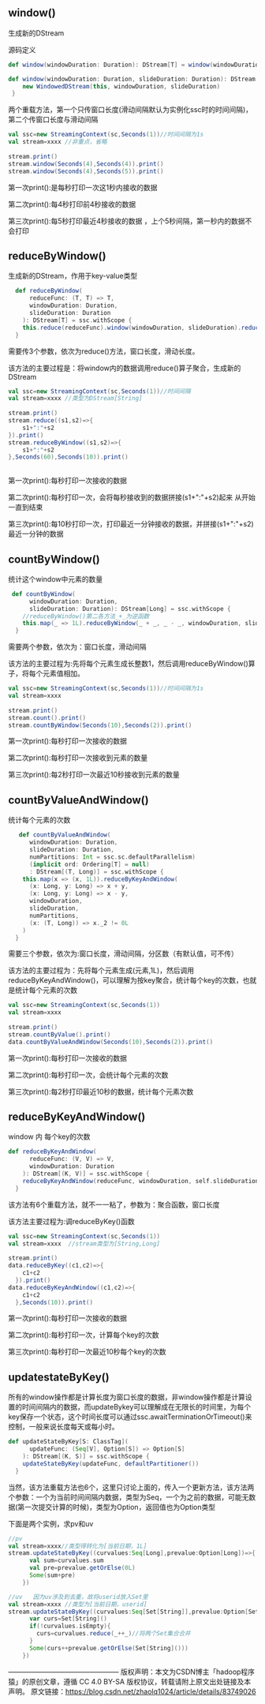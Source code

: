 

## window()

生成新的DStream

源码定义

```scala
def window(windowDuration: Duration): DStream[T] = window(windowDuration,this.slideDuration)

def window(windowDuration: Duration, slideDuration: Duration): DStream[T] = ssc.withScope {
    new WindowedDStream(this, windowDuration, slideDuration)
 }
```


两个重载方法，第一个只传窗口长度(滑动间隔默认为实例化ssc时的时间间隔)，第二个传窗口长度与滑动间隔

```scala
val ssc=new StreamingContext(sc,Seconds(1))//时间间隔为1s
val stream=xxxx //非重点，省略
 
stream.print()
stream.window(Seconds(4),Seconds(4)).print()
stream.window(Seconds(4),Seconds(5)).print()
```

第一次print():是每秒打印一次这1秒内接收的数据

第二次print():每4秒打印前4秒接收的数据

第三次print():每5秒打印最近4秒接收的数据 ，上个5秒间隔，第一秒内的数据不会打印



## reduceByWindow()

生成新的DStream，作用于key-value类型

```scala
  def reduceByWindow(
      reduceFunc: (T, T) => T,
      windowDuration: Duration,
      slideDuration: Duration
    ): DStream[T] = ssc.withScope {
    this.reduce(reduceFunc).window(windowDuration, slideDuration).reduce(reduceFunc)
  }
```

需要传3个参数，依次为reduce()方法，窗口长度，滑动长度。

该方法的主要过程是：将window内的数据调用reduce()算子聚合，生成新的DStream

```scala
val ssc=new StreamingContext(sc,Seconds(1))//时间间隔
val stream=xxxx //类型为DStream[String]
 
stream.print()
stream.reduce((s1,s2)=>{
    s1+":"+s2
}).print()
stream.reduceByWindow((s1,s2)=>{
    s1+":"+s2
},Seconds(60),Seconds(10)).print()
 
```

第一次print():每秒打印一次接收的数据

第二次print():每秒打印一次，会将每秒接收到的数据拼接(s1+":"+s2)起来 从开始一直到结束 

第三次print():每10秒打印一次，打印最近一分钟接收的数据，并拼接(s1+":"+s2)  最近一分钟的数据



## countByWindow()

统计这个window中元素的数量

```scala
 def countByWindow(
      windowDuration: Duration,
      slideDuration: Duration): DStream[Long] = ssc.withScope {
    //reduceByWindow()第二各方法_+_为逆函数
    this.map(_ => 1L).reduceByWindow(_ + _, _ - _, windowDuration, slideDuration)
  }
```

需要两个参数，依次为：窗口长度，滑动间隔

该方法的主要过程为:先将每个元素生成长整数1，然后调用reduceByWindow()算子，将每个元素值相加。

```scala
val ssc=new StreamingContext(sc,Seconds(1))//时间间隔为1s
val stream=xxxx
 
stream.print()
stream.count().print()
stream.countByWindow(Seconds(10),Seconds(2)).print()
```

第一次print():每秒打印一次接收的数据

第二次print():每秒打印一次接收到元素的数量

第三次print():每2秒打印一次最近10秒接收到元素的数量



## countByValueAndWindow()

统计每个元素的次数

```scala
   def countByValueAndWindow(
      windowDuration: Duration,
      slideDuration: Duration,
      numPartitions: Int = ssc.sc.defaultParallelism)
      (implicit ord: Ordering[T] = null)
      : DStream[(T, Long)] = ssc.withScope {
    this.map(x => (x, 1L)).reduceByKeyAndWindow(
      (x: Long, y: Long) => x + y,
      (x: Long, y: Long) => x - y,
      windowDuration,
      slideDuration,
      numPartitions,
      (x: (T, Long)) => x._2 != 0L
    )
  }
```

需要三个参数，依次为:窗口长度，滑动间隔，分区数（有默认值，可不传）

该方法的主要过程为：先将每个元素生成(元素,1L)，然后调用reduceByKeyAndWindow()，可以理解为按key聚合，统计每个key的次数，也就是统计每个元素的次数

```scala
val ssc=new StreamingContext(sc,Seconds(1))
val stream=xxxx
 
stream.print()
stream.countByValue().print()
data.countByValueAndWindow(Seconds(10),Seconds(2)).print()
```

第一次print():每秒打印一次接收的数据

第二次print():每秒打印一次，会统计每个元素的次数 

第三次print():每2秒打印最近10秒的数据，统计每个元素次数



## reduceByKeyAndWindow()

window 内 每个key的次数

```scala
def reduceByKeyAndWindow(
      reduceFunc: (V, V) => V,
      windowDuration: Duration
    ): DStream[(K, V)] = ssc.withScope {
    reduceByKeyAndWindow(reduceFunc, windowDuration, self.slideDuration, defaultPartitioner())
  }
```

该方法有6个重载方法，就不一一粘了，参数为：聚合函数，窗口长度

该方法主要过程为:调reduceByKey()函数

```scala
val ssc=new StreamingContext(sc,Seconds(1))
val stream=xxxx  //stream类型为[String,Long]
 
stream.print()
data.reduceByKey((c1,c2)=>{
    c1+c2
  }).print()
data.reduceByKeyAndWindow((c1,c2)=>{
    c1+c2
  },Seconds(10)).print()
```

第一次print():每秒打印一次接收的数据

第二次print():每秒打印一次，计算每个key的次数

第三次print():每秒打印一次最近10秒每个key的次数

## updatestateByKey()

所有的window操作都是计算长度为窗口长度的数据，非window操作都是计算设置的时间间隔内的数据，而updateBykey可以理解成在无限长的时间里，为每个key保存一个状态，这个时间长度可以通过ssc.awaitTerminationOrTimeout()来控制，一般来说长度每天或每小时。

```scala
def updateStateByKey[S: ClassTag](
      updateFunc: (Seq[V], Option[S]) => Option[S]
    ): DStream[(K, S)] = ssc.withScope {
    updateStateByKey(updateFunc, defaultPartitioner())
  }
```

当然，该方法重载方法也6个，这里只讨论上面的，传入一个更新方法，该方法两个参数：一个为当前时间间隔内数据，类型为Seq，一个为之前的数据，可能无数据(第一次提交计算的时候)，类型为Option，返回值也为Option类型

下面是两个实例，求pv和uv

```scala
//pv
val stream=xxxx//类型得转化为[当前日期，1L]
stream.updateStateByKey((curvalues:Seq[Long],prevalue:Option[Long])=>{
      val sum=curvalues.sum
      val pre=prevalue.getOrElse(0L)
      Some(sum+pre)
    })
```



```scala
//uv   因为uv涉及到去重，故将userid放入Set里
val stream=xxxx //类型为[当前日期，userid]
stream.updateStateByKey((curvalues:Seq[Set[String]],prevalue:Option[Set[String]])=>{
      var curs=Set[String]()
      if(!curvalues.isEmpty){
        curs=curvalues.reduce(_++_)//将两个Set集合合并
      }
      Some(curs++prevalue.getOrElse(Set[String]()))
    })
```

————————————————
版权声明：本文为CSDN博主「hadoop程序猿」的原创文章，遵循 CC 4.0 BY-SA 版权协议，转载请附上原文出处链接及本声明。
原文链接：https://blog.csdn.net/zhaolq1024/article/details/83749026